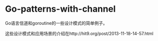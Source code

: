 # Go-patterns-with-channel

 Go语言信道和goroutine的一些设计模式的简单例子。

 这些设计模式和应用场景的介绍在http://hit9.org/post/2013-11-18-14-57.html
